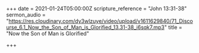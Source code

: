 +++
date = 2021-01-24T05:00:00Z
scripture_reference = "John 13:31-38"
sermon_audio = "https://res.cloudinary.com/dy3wlzuye/video/upload/v1611629840/71_Discourse_6.1_Now_the_Son_of_Man_is_Glorified_13.31-38_i6sqk7.mp3"
title = "Now the Son of Man is Glorified"

+++
